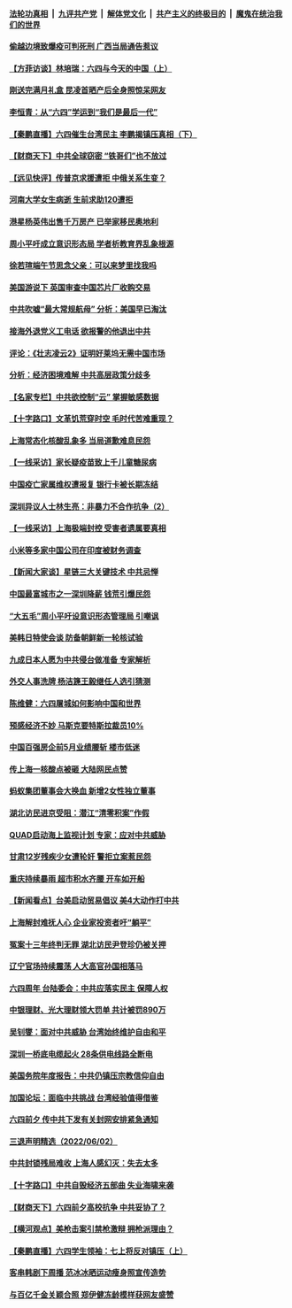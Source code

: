 ####  [法轮功真相](../../../../basic/blob/master/README.md?t=06041132) &nbsp;|&nbsp; [九评共产党](../../../../9ping.md/blob/master/README.md?t=06041132) &nbsp;|&nbsp; [解体党文化](../../../../jtdwh.md/blob/master/README.md?t=06041132)  &nbsp;|&nbsp; [共产主义的终极目的](../../../../gczydzjmd.md/blob/master/README.md?t=06041132) &nbsp;|&nbsp; [魔鬼在统治我们的世界](../../../../mgztzwmdsj.md/blob/master/README.md?t=06041132) 

#### [偷越边境致爆疫可判死刑 广西当局通告惹议](../pages/nsc413/n13752058.md?t=06041132) 


#### [【方菲访谈】林培瑞：六四与今天的中国（上）](../pages/nsc413/n13751795.md?t=06041132) 

#### [刚送完满月礼盒 昆凌首晒产后全身照惊呆网友](../pages/nsc413/n13751953.md?t=06041132) 

#### [李恒青：从“六四”学运到“我们是最后一代”](../pages/nsc413/n13751537.md?t=06041132) 

#### [【秦鹏直播】六四催生台湾民主 李鹏揭镇压真相（下）](../pages/nsc413/n13751958.md?t=06041132) 

#### [【财商天下】中共全球窃密 “铁哥们”也不放过](../pages/nsc413/n13751851.md?t=06041132) 

#### [【远见快评】传普京求援遭拒 中俄关系生变？](../pages/nsc413/n13751967.md?t=06041132) 

#### [河南大学女生病逝 生前求助120遭拒](../pages/nsc413/n13751858.md?t=06041132) 

#### [港星杨英伟出售千万房产 已举家移民奥地利](../pages/nsc413/n13751923.md?t=06041132) 

#### [周小平吁成立意识形态局 学者析教育界乱象根源](../pages/nsc413/n13751928.md?t=06041132) 

#### [徐若瑄端午节思念父亲：可以来梦里找我吗](../pages/nsc413/n13751913.md?t=06041132) 

#### [美国游说下 英国审查中国芯片厂收购交易](../pages/nsc413/n13751935.md?t=06041132) 

#### [中共吹嘘“最大常规航母” 分析：美国早已淘汰](../pages/nsc413/n13751624.md?t=06041132) 

#### [接海外退党义工电话 欲报警的他退出中共](../pages/nsc413/n13750442.md?t=06041132) 

#### [评论：《壮志凌云2》证明好莱坞无需中国市场](../pages/nsc413/n13751832.md?t=06041132) 

#### [分析：经济困境难解 中共高层政策分歧多](../pages/nsc413/n13751862.md?t=06041132) 

#### [【名家专栏】中共欲控制“云” 掌握敏感数据](../pages/nsc413/n13751647.md?t=06041132) 

#### [【十字路口】文革饥荒穿时空 毛时代苦难重现？](../pages/nsc413/n13751726.md?t=06041132) 

#### [上海常态化核酸乱象多 当局道歉难息民怨](../pages/nsc413/n13751842.md?t=06041132) 

#### [【一线采访】家长疑疫苗致上千儿童糖尿病](../pages/nsc413/n13751786.md?t=06041132) 

#### [中国疫亡家属维权遭报复 银行卡被长期冻结](../pages/nsc413/n13751725.md?t=06041132) 

#### [深圳异议人士林生亮：非暴力不合作抗争（2）](../pages/nsc413/n13750498.md?t=06041132) 

#### [【一线采访】上海极端封控 受害者遗属要真相](../pages/nsc413/n13751150.md?t=06041132) 

#### [小米等多家中国公司在印度被财务调查](../pages/nsc413/n13751723.md?t=06041132) 

#### [【新闻大家谈】星链三大关键技术 中共忌惮](../pages/nsc413/n13751708.md?t=06041132) 

#### [中国最富城市之一深圳降薪 钱荒引爆民怨](../pages/nsc413/n13751784.md?t=06041132) 

#### [“大五毛”周小平吁设意识形态管理局 引嘲讽](../pages/nsc413/n13751619.md?t=06041132) 

#### [美韩日特使会谈 防备朝鲜新一轮核试验](../pages/nsc413/n13751641.md?t=06041132) 

#### [九成日本人愿为中共侵台做准备 专家解析](../pages/nsc413/n13751736.md?t=06041132) 

#### [外交人事洗牌 杨洁篪王毅继任人选引猜测](../pages/nsc413/n13751705.md?t=06041132) 

#### [陈维健：六四屠城如何影响中国和世界](../pages/nsc413/n13751351.md?t=06041132) 

#### [预感经济不妙 马斯克要特斯拉裁员10%](../pages/nsc413/n13751653.md?t=06041132) 

#### [中国百强房企前5月业绩腰斩 楼市低迷](../pages/nsc413/n13751706.md?t=06041132) 

#### [传上海一核酸点被砸 大陆网民点赞](../pages/nsc413/n13751565.md?t=06041132) 

#### [蚂蚁集团董事会大换血 新增2女性独立董事](../pages/nsc413/n13751539.md?t=06041132) 

#### [湖北访民进京受阻：潜江“清零积案”作假](../pages/nsc413/n13751550.md?t=06041132) 

#### [QUAD启动海上监视计划 专家：应对中共威胁](../pages/nsc413/n13750988.md?t=06041132) 

#### [甘肃12岁残疾少女遭轮奸 警拒立案惹民怨](../pages/nsc413/n13751538.md?t=06041132) 

#### [重庆持续暴雨 超市积水齐腰 开车如开船](../pages/nsc413/n13751506.md?t=06041132) 

#### [【新闻看点】台美启动贸易倡议 美4大动作打中共](../pages/nsc413/n13751273.md?t=06041132) 

#### [上海解封难抚人心 企业家投资者吁“躺平”](../pages/nsc413/n13751501.md?t=06041132) 

#### [冤案十三年终判无罪 湖北访民尹登珍仍被关押](../pages/nsc413/n13751517.md?t=06041132) 

#### [辽宁官场持续震荡 人大高官孙国相落马](../pages/nsc413/n13751508.md?t=06041132) 

#### [六四周年 台陆委会：中共应落实民主 保障人权](../pages/nsc413/n13751442.md?t=06041132) 

#### [中银理财、光大理财领大罚单 共计被罚890万](../pages/nsc413/n13751428.md?t=06041132) 

#### [吴钊燮：面对中共威胁 台湾始终维护自由和平](../pages/nsc413/n13751361.md?t=06041132) 

#### [深圳一桥底电缆起火 28条供电线路全断电](../pages/nsc413/n13751439.md?t=06041132) 

#### [美国务院年度报告：中共仍镇压宗教信仰自由](../pages/nsc413/n13751412.md?t=06041132) 


#### [加国论坛：面临中共挑战 台湾经验值得借鉴](../pages/nsc413/n13751416.md?t=06041132) 

#### [六四前夕 传中共下发有关封网安排紧急通知](../pages/nsc413/n13751339.md?t=06041132) 

#### [三退声明精选（2022/06/02）](../pages/nsc413/n13751356.md?t=06041132) 

#### [中共封锁残局难收 上海人感幻灭：失去太多](../pages/nsc413/n13751162.md?t=06041132) 

#### [【十字路口】中共自毁经济五部曲 失业海啸来袭](../pages/nsc413/n13751263.md?t=06041132) 

#### [【财商天下】六四前夕高校抗争 中共妥协了？](../pages/nsc413/n13751091.md?t=06041132) 

#### [【横河观点】美枪击案引禁枪激辩 拥枪派理由？](../pages/nsc413/n13751269.md?t=06041132) 

#### [【秦鹏直播】六四学生领袖：七上将反对镇压（上）](../pages/nsc413/n13751038.md?t=06041132) 

#### [客串韩剧下周播 范冰冰晒运动瘦身照宣传造势](../pages/nsc413/n13751191.md?t=06041132) 

#### [与百亿千金关颖合照 郑伊健冻龄模样获网友盛赞](../pages/nsc413/n13751230.md?t=06041132) 

